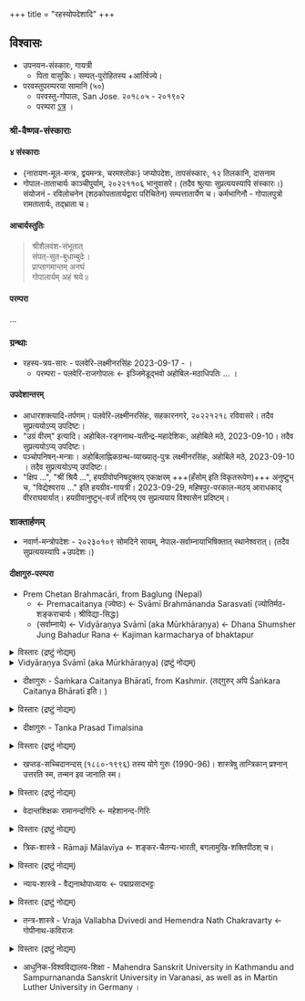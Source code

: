 +++
title = "रहस्योपदेशादि"
+++

## विश्वासः
- उपनयन-संस्कारः, गायत्री
  - पिता वासुकिः। सम्पत्-पुरोहितस्य +आर्त्विज्ये। 
- परवस्तुपरम्परया सामानि (५०)
  - परवस्तु-गोपालः, San Jose. २०१८०५ - २०१९०२
  - परम्परा [ऽत्र](/vedAH_sAma/meta/paravastu-sampradAyaH/paravastu-sAma-paramparA/) । 


### श्री-वैष्णव-संस्काराः
#### ४ संस्काराः 
- {नारायण-मूल-मन्त्रः, द्वयमन्त्रः, चरमश्लोकः} जप्योपदेशः, तापसंस्कारः, १२ तिलकानि, दासनाम
- गोपाल-ताताचार्यः काञ्चीपुर्याम्, २०२२११०६ भानुवासरे। (तदैव श्रुत्याः सुप्रत्ययस्यापि संस्कारः।) संयोजनं - रविलोचनेन (शठकोपतातार्यद्वारा परिचितेन) सम्पत्तातार्येण च। कर्मभागिनौ - गोपालपुत्रो रामतातार्यः, तद्भ्राता च। 

#### आचार्यस्तुतिः
> श्रीशैलवंश-संभूतात्  
संपत्-सुत-बुधाम्बुदेः।  
प्राप्तागमान्तम् अनघं  
गोपालार्यम् अहं श्रये॥

#### परम्परा
...

### ग्रन्थाः
- रहस्य-त्रय-सारः - पलवेरि-लक्ष्मीनरसिंहः 2023-09-17  - ।
  - परम्परा - पलवेरि-राजगोपालः ← इञ्जिमेडूद्भवो अहोबिल-मठाधिपतिः … ।

#### उपदेशान्तरम्
- आधारशक्त्यादि-तर्पणम्। पलवेरि-लक्ष्मीनरसिंहः, सहकारनगरे, २०२२१२१८ रविवासरे। तदैव सुप्रत्ययोऽप्य् उपदिष्टः। 
- "उग्रं वीरम्" इत्यादि। अहोबिल-रङ्गनाथ-यतीन्द्र-महादेशिकः, अहोबिले मठे, 2023-09-10। तदैव सुप्रत्ययोऽप्य् उपदिष्टः।
- पञ्चोपनिषन्-मन्त्राः। अहोबिलाह्निकग्रन्थ-व्याख्यातृ-पुत्रः लक्ष्मीनरसिंहः, अहोबिले मठे, 2023-09-10 । तदैव सुप्रत्ययोऽप्य् उपदिष्टः।
- "क्षिप …", "श्रीं श्रियै …", हयग्रीवोपनिषदुक्तय् एकाक्षरम् +++(हँसोम् इति विकृतरूपेण)+++ अनुष्टुभ् च, "विद्येश्वराय …" इति हयग्रीव-गायत्री। 2023-09-29, महिषपुर-परकाल-मठय् आराधकाद् वीरराघवार्यात्। हयग्रीवानुष्टुभ्-वर्जं तद्दिनय् एव सुप्रत्ययाय विश्वासेन प्रदिष्टम्।  

### शाक्तार्हणम्
- नवार्ण-मन्त्रोपदेशः - २०२३०१०९ सोमदिने सायम्, नेपाल-सर्वाम्नायाभिषिक्तात् स्थानेश्वरात्।  (तदैव सुप्रत्ययस्यापि +उपदेशः।)

#### दीक्षागुरु-परम्परा
- Prem Chetan Brahmacāri, from Baglung (Nepal) 
  - ← Premacaitanya (ज्येष्ठः) ← Svāmī Brahmānanda Sarasvatī (ज्योतिर्मठ-शङ्कराचार्यः। श्रीविद्या-सिद्धः)
  - (सर्वाम्नाये) ← Vidyāraṇya Svāmī (aka Mūrkhāraṇya) ← Dhana Shumsher Jung Bahadur Rana ← Kajiman karmacharya of bhaktapur

<details><summary>विस्तारः (द्रष्टुं नोद्यम्)</summary>

Prem Chetan Brahmacāri was born in Baglung district of Nepal. He studied in the gurukula of his guru, after whom he is named, located in Chisa Kola. Under the elder Premacaitanya (himself a disciple of the Jyotirmāṭh Śaṅkarācārya and Śrīvidyā siddha, Svāmī Brahmānanda Sarasvatī) he learned sādhanā, until when the guru passed on and the gurukula ceased to be active. He then went to  do sādhanā in Baglung Kālikā Bhagavatī Temple for years. 

He finally came to Kathmandu, staying in a place just adjacent to Paśupatināth temple, where he came under his guru Vidyāraṇya Svāmī (who was known after the way he playfully called himself, as Mūrkhāraṇya), one of the greatest tantrics in all of the XXth Century (one of whose tantric teachers was Sarvāmnāya Master Dhana Shumsher Jung Bahadur Rana). Under those and other teachers Prem Chetan was taught the full structure of Sarvāmnāya Tantra, which he went on to teach his disciple, Ācārya Sthaneshwar Timalsina, in the course of 14 years of training.

A vegetarian (did not matter who cooked, where he ate), did not drink.
</details>

<details><summary>Vidyāraṇya Svāmī (aka Mūrkhāraṇya) (द्रष्टुं नोद्यम्)</summary>

Never ate grains - just fruits and milk. Slept on kusha grass mat. Maintained silence, long mantra-japas. Source: [TW](https://www.youtube.com/watch?v=WpDADIrYn0E)
</details>


- दीक्षागुरुः - Śaṁkara Caitanya Bhāratī, from Kashmir. (तद्गुरुर् अपि Śaṅkara Caitanya Bhāratī इति। )

<details><summary>विस्तारः (द्रष्टुं नोद्यम्)</summary>

Śaṅkara Caitanya Bhāratī was born in Kashmir, where he joined his guru in Śāradā Māṭha. He eventually moved to Varanasi, where he became known by many as Varanasi's greatest knower of Vedānta and Trika philosophies. He used to visit Nepal frequently and was a fully-consecrated ācārya of the Sarvāmnāya Tantra. After Prem Chetan's passing, he became Ācārya Sthaneshwar Timalsina's dīkṣa guru and completed his training in the tradition, granting him, as culmination, his ācārya abhīṣeka (consecration as ācārya).

Śaṅkara Caitanya Bhāratī is named after his own Kashmiri guru, who is the well-known author of two of the greatest works of Indian Philosophy of the XXth Century: Darśana Sarvasva and the Śāradā Vyākhya commentary on Khaṇḍana Khaṇḍa Khāḍya. He was considered by his contemporaries as a Bhairavarūpa: an embodiment of Yoga, Jñāna and Vairagya. 

Strict dietary rules.
</details>

- दीक्षागुरुः - Tanka Prasad Timalsina

<details><summary>विस्तारः (द्रष्टुं नोद्यम्)</summary>

A Vedic pandita and devoted śaivite coming within a long lineage of Kālī priests, Tanka Prasad Timalsina ran a Vedic gurukula where his son, Sthaneshwar, was raised and taught the Śukla Yajurveda practised in their lineage. He was also Sthaneshwar's first Tantric guru, having given him his first śaiva initiation, as well as practices of  Kālī  (reflecting traces of the ancient Krama tradition) and Pañcamukha Hanuman.
</details>


- खप्तड-सच्चिदानन्दस् (१८८०-१९९६) तस्य योगे गुरुः (1990-96)। शास्त्रेषु तान्त्रिकान् प्रश्नान् उत्तरति स्म, तन्मन इव जानाति स्म।

<details><summary>विस्तारः (द्रष्टुं नोद्यम्)</summary>

Khaptad Baba was a Kashmiri saint who traveled along the Himalayan mountains and settled in Nepal, where he lived for over 40 years as a hermit. He taught Ācārya Sthaneshwar the Yoga Sūtras, Maṇḍūkya Kārikās and Vijñānabhairava Tantra.
</details>


- वेदान्तशिक्षकः रामानन्दगिरिः ← महेशानन्द-गिरिः 
  
<details><summary>विस्तारः (द्रष्टुं नोद्यम्)</summary>

Rāmānanda Giri was a disciple of the great Maheśānanda Giri from Śaṅkara Māṭha in Mount Abu, India. Ācārya Sthaneshwar met him in Kathmandu and from that same day started learning Vedānta, Nyāya and Mīmāṁsā from him, which training continued in a daily basis for full 12 years. Ācārya Sthaneshwar also studied the Upaniṣads with paramguru Maheśānanda in Varanasi. Rāmanānda later became the founder of one of the best centers of traditional learning in the whole of Nepal, the Mahesh Sanskrit Gurukula in Devghat.

> श्यामचेतन बाबा अस्ति। यदाहं वेदन्तं पठामिस्म रामानन्देन सह, श्यामचेतनः सर्वान्चायपानं ददातिस्म। अहमचिन्तयम्, एष खलु कश्चन चायवाला बाबा भवेदिति, चायं नाहं पिबामिस्म। यदा रामानन्दोऽजानत्, तद्दत्तं चायं न पिबामि, सोऽवदत्, अहन्तु पुस्तकानि पाठयामि वेदान्तस्य, यदि साक्षात्कारमिच्छसि. तस्य चायं पिब। स खलु अपरो महासिद्धः।  
> इति स्थानेश्वरः। 
</details>


- त्रिक-शास्त्रे - Rāmaji Mālavīya ← शङ्कर-चैतन्य-भारती, बगलामुखि-शक्तिपीठश् च। 

<details><summary>विस्तारः (द्रष्टुं नोद्यम्)</summary>

Ācārya Rāmaji Mālavīya was an initiate from Datia's Pītāmbara Bhagalamukhi Śaktipīṭha, as well as a Sarvāmnāya initiate under his guru Śaṁkara Caitanya Bhāratī. He was also the dean of the Sampurnananda Sanskrit University of Varanasi, a school which seeks to institutionalize and preserve the pandita tradition of Varanasi. Ācārya Rāmaji Mālavīya taught Ācārya Sthaneshwar the commentatorial texts of the Siddhānta and Trika tradition, especially the works of Abhinavagupta.
</details>

- न्याय-शास्त्रे - वैद्यनाथोपाध्यायः ← पद्माप्रसादभट्टः

<details><summary>विस्तारः (द्रष्टुं नोद्यम्)</summary>

Vidyānāth Upādhyāya Bhaṭṭa is an important contemporary Sarvāmnāya Tantra master in the lineage of Lambarkana Bhaṭṭa - one of the most renowned masters of the Kālīkrama lineage in Nepal. He is the author of several important works on Tantra. He was also taught by great pandita, Padma Prasad Bhattarai, twice winner of the All-India śāstrārtha. He taught Ācārya Sthaneshwar Timalsina Nyāya and Navya-Nyāya for many years.
</details>


- तन्त्र-शास्त्रे - Vraja Vallabha Dvivedi and Hemendra Nath Chakravarty ← गोपीनाथ-कविराजः 

<details><summary>विस्तारः (द्रष्टुं नोद्यम्)</summary>

Pandits Vraja Vallabha Dvivedi and Hemendra Nath Chakravarty, both disciples of the great Gopinath Kaviraj and professors at Sampurnanand Sanskrit University, taught several Tantric śāstras to Ācārya Sthaneshwar Timalsina during his years at Varanasi.
</details>


- आधुनिक-विश्वविद्यालय-शिक्षा -  Mahendra Sanskrit University in Kathmandu and Sampurnananda Sanskrit University in Varanasi, as well as in Martin Luther University in Germany । 


